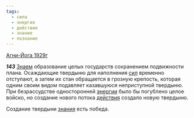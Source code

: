 ```yaml
---
tags:
  - сила
  - энергия
  - действие
  - знание
  - познание
---
```


[Агни-Йога 1929г](https://127.0.0.1:4002/agni/1929)

___143___
[Знаем](../../../tags/#познание) образование целых государств сохранением подвижности плана. Осаждающие твердыню для наполнения [сил](../../../tags/#сила) временно отступают, а затем их стан обращается в грозную крепость, которая одним своим видом подавляет казавшуюся неприступной твердыню. При безрассудстве односторонней [энергии](../../../tags/#энергия) было бы погублено целое войско, но создание нового потока [действия](../../../tags/#действие) создало новую твердыню.   

Создание твердыни [знания](../../../tags/#знание) есть победа.